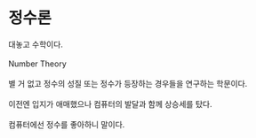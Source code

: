 # 정수론
대놓고 수학이다.<br><br>
Number Theory<br><br>
별 거 없고 정수의 성질 또는 정수가 등장하는 경우들을 연구하는 학문이다.<br><br>
이전엔 입지가 애매했으나 컴퓨터의 발달과 함께 상승세를 탔다.<br><br>
컴퓨터에선 정수를 좋아하니 말이다.<br><br>
